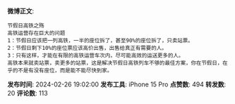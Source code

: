 **微博正文**: 
```
节假日高铁之殇
高铁运营存在巨大的问题
1：节假日应该把一列高铁，一半的座位拆了，甚至90%的座位拆了，只卖站票。
2：节假日剩下10%的座位票应该高价出售，出售给真正有需要的人。
3：只有这样，才能在有限的高铁运营车次内，尽可能高效的运送更多的人。
高铁本来就卖站票，卖更多的站票，这是解决节假日高铁列车不够的最佳方案，你在节假日，在乎的不是有没有座位，而是能不能尽快到家。
```
**发布时间**: 2024-02-26 19:02:00
**发布工具**: iPhone 15 Pro
**点赞数**: 494
**转发数**: 20
**评论数**: 113
